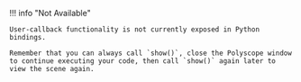 !!! info "Not Available"

    User-callback functionality is not currently exposed in Python bindings.

    Remember that you can always call `show()`, close the Polyscope window to continue executing your code, then call `show()` again later to view the scene again.
